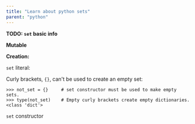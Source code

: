 ```yaml
---
title: "Learn about python sets"
parent: "python"
---
```


**TODO: `set` basic info**

**Mutable**

**Creation:**

`set` literal:

Curly brackets, `{}`, can't be used to create an empty set:

    >>> not_set = {}     # set constructor must be used to make empty sets.
    >>> type(not_set)    # Empty curly brackets create empty dictionaries.
    <class 'dict'>

`set` constructor
